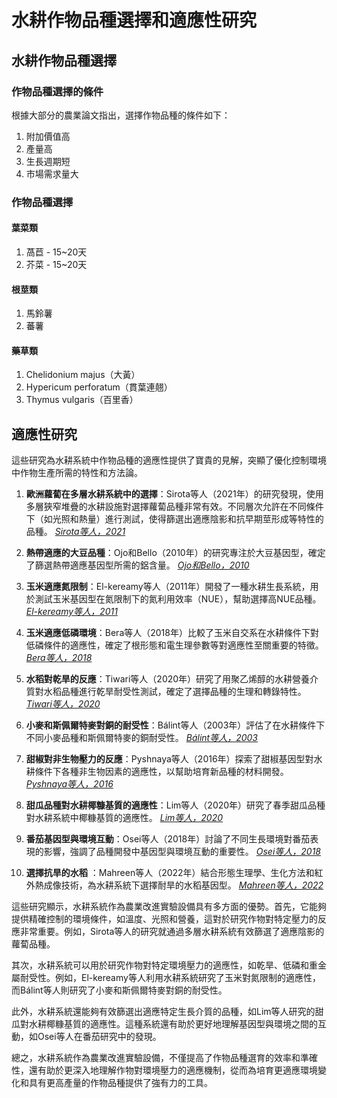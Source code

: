 <!--
 * @Author: hibana2077 hibana2077@gmaill.com
 * @Date: 2024-01-23 14:30:03
 * @LastEditors: hibana2077 hibana2077@gmaill.com
 * @LastEditTime: 2024-02-01 19:30:15
 * @FilePath: /smart_hydroponic_farm/doc/research/crop_selection.md
 * @Description: 这是默认设置,请设置`customMade`, 打开koroFileHeader查看配置 进行设置: https://github.com/OBKoro1/koro1FileHeader/wiki/%E9%85%8D%E7%BD%AE
-->
# 水耕作物品種選擇和適應性研究

## 水耕作物品種選擇

### 作物品種選擇的條件

根據大部分的農業論文指出，選擇作物品種的條件如下：

1. 附加價值高
2. 產量高
3. 生長週期短
4. 市場需求量大

### 作物品種選擇

#### 葉菜類

1. 萵苣 - 15~20天
2. 芥菜 - 15~20天

#### 根莖類

1. 馬鈴薯
2. 蕃薯

#### 藥草類

1. Chelidonium majus（大黃）
2. Hypericum perforatum（貫葉連翹）
3. Thymus vulgaris（百里香）

## 適應性研究

這些研究為水耕系統中作物品種的適應性提供了寶貴的見解，突顯了優化控制環境中作物生產所需的特性和方法論。

1. **歐洲蘿蔔在多層水耕系統中的選擇**：Sirota等人（2021年）的研究發現，使用多層狹窄堆疊的水耕設施對選擇蘿蔔品種非常有效。不同層次允許在不同條件下（如光照和熱量）進行測試，使得篩選出適應陰影和抗早期莖形成等特性的品種。 <cite>[Sirota等人，2021][1]</cite>

[1]: https://consensus.app/papers/prospects-multitier-installation-selection-radish-sirota/32637029667057efa982d5bfa1678746/

2. **熱帶適應的大豆品種**：Ojo和Bello（2010年）的研究專注於大豆基因型，確定了篩選熱帶適應基因型所需的鋁含量。 <cite>[Ojo和Bello，2010][2]</cite>

[2]: https://consensus.app/papers/determination-level-aluminum-activity-hydroponics-ojo/0d9ca5d083275414b918033e38d10afe/

3. **玉米適應氮限制**：El-kereamy等人（2011年）開發了一種水耕生長系統，用於測試玉米基因型在氮限制下的氮利用效率（NUE），幫助選擇高NUE品種。 <cite>[El-kereamy等人，2011][3]</cite>

[3]: https://consensus.app/papers/exploring-molecular-metabolic-factors-contributing-elkereamy/81d5a383555250c2a77c1f402453dbf5/

4. **玉米適應低磷環境**：Bera等人（2018年）比較了玉米自交系在水耕條件下對低磷條件的適應性，確定了根形態和電生理參數等對適應性至關重要的特徵。 <cite>[Bera等人，2018][4]</cite>

[4]: https://consensus.app/papers/identification-maize-mays-inbred-line-adapted-conditions-bera/15aa7c0d8eb6504cb32bb2f7f036638b/

5. **水稻對乾旱的反應**：Tiwari等人（2020年）研究了用聚乙烯醇的水耕營養介質對水稻品種進行乾旱耐受性測試，確定了選擇品種的生理和轉錄特性。 <cite>[Tiwari等人，2020][5]</cite>

[5]: https://consensus.app/papers/root-system-architecture-analysis-transcriptomics-tiwari/9f7f08b11bdd52ecbf7afef95f5bef29/

6. **小麥和斯佩爾特麥對銅的耐受性**：Bálint等人（2003年）評估了在水耕條件下不同小麥品種和斯佩爾特麥的銅耐受性。 <cite>[Bálint等人，2003][6]</cite>

[6]: https://consensus.app/papers/studies-seedling-copper-tolerance-wheat-varieties-spelt-bálint/92cd75ac790b59e3a2d7a918f56ce051/

7. **甜椒對非生物壓力的反應**：Pyshnaya等人（2016年）探索了甜椒基因型對水耕條件下各種非生物因素的適應性，以幫助培育新品種的材料開發。 <cite>[Pyshnaya等人，2016][7]</cite>

[7]: https://consensus.app/papers/resistance-sweet-pepper-genotypes-abiotic-stresses-pyshnaya/b8cdbed0e1485740b43b7340d1239c1e/

8. **甜瓜品種對水耕椰糠基質的適應性**：Lim等人（2020年）研究了春季甜瓜品種對水耕系統中椰糠基質的適應性。 <cite>[Lim等人，2020][8]</cite>

[8]: https://consensus.app/papers/characteristics-domestic-type-melon-hydroponic-spring-lim/eac3a1094ab853f3a0f1626c4455955a/

9. **番茄基因型與環境互動**：Osei等人（2018年）討論了不同生長環境對番茄表現的影響，強調了品種開發中基因型與環境互動的重要性。 <cite>[Osei等人，2018][9]</cite>

[9]: https://consensus.app/papers/interactions-genotype-environment-osei/0d9ca5d083275414b918033e38d10afe/

10. **選擇抗旱的水稻** ：Mahreen等人（2022年）結合形態生理學、生化方法和紅外熱成像技術，為水耕系統下選擇耐旱的水稻基因型。 <cite>[Mahreen等人，2022][10]</cite>

[10]: https://consensus.app/papers/integrated-analysis-osmotic-stress-infrared-thermal-mahreen/f9be5d99f0d05082b463637aaacf3919/

這些研究顯示，水耕系統作為農業改進實驗設備具有多方面的優勢。首先，它能夠提供精確控制的環境條件，如溫度、光照和營養，這對於研究作物對特定壓力的反應非常重要。例如，Sirota等人的研究就通過多層水耕系統有效篩選了適應陰影的蘿蔔品種。

其次，水耕系統可以用於研究作物對特定環境壓力的適應性，如乾旱、低磷和重金屬耐受性。例如，El-kereamy等人利用水耕系統研究了玉米對氮限制的適應性，而Bálint等人則研究了小麥和斯佩爾特麥對銅的耐受性。

此外，水耕系統還能夠有效篩選出適應特定生長介質的品種，如Lim等人研究的甜瓜對水耕椰糠基質的適應性。這種系統還有助於更好地理解基因型與環境之間的互動，如Osei等人在番茄研究中的發現。

總之，水耕系統作為農業改進實驗設備，不僅提高了作物品種選育的效率和準確性，還有助於更深入地理解作物對環境壓力的適應機制，從而為培育更適應環境變化和具有更高產量的作物品種提供了強有力的工具。